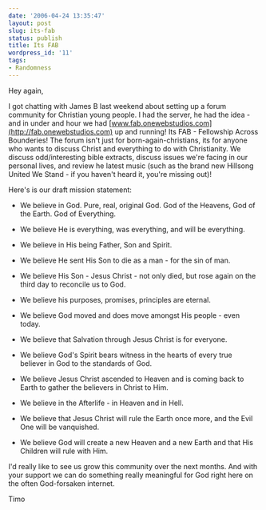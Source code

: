 ```yaml
---
date: '2006-04-24 13:35:47'
layout: post
slug: its-fab
status: publish
title: Its FAB
wordpress_id: '11'
tags:
- Randomness
---
```


Hey again,

I got chatting with James B last weekend about setting up a forum community for Christian young people. I had the server, he had the idea - and in under and hour we had [www.fab.onewebstudios.com](http://fab.onewebstudios.com) up and running! Its FAB - Fellowship Across Bounderies!
The forum isn't just for born-again-christians, its for anyone who wants to discuss Christ and everything to do with Christianity. We discuss odd/interesting bible extracts, discuss issues we're facing in our personal lives, and review he latest music (such as the brand new Hillsong United We Stand - if you haven't heard it, you're missing out)!

Here's is our draft mission statement:



	
  * We believe in God.  Pure, real, original God.  God of the Heavens, God of the Earth.  God of Everything.



	
  * We believe He is everything, was everything, and will be everything.



	
  * We believe in His being Father, Son and Spirit.



	
  * We believe He sent His Son to die as a man - for the sin of man.



	
  * We believe His Son - Jesus Christ - not only died, but rose again on the third day to reconcile us to God.



	
  * We believe his purposes, promises, principles are eternal.



	
  * We believe God moved and does move amongst His people - even today.



	
  * We believe that Salvation through Jesus Christ is for everyone.



	
  * We believe God's Spirit bears witness in the hearts of every true believer in God to the standards of God.



	
  * We believe Jesus Christ ascended to Heaven and is coming back to Earth to gather the believers in Christ to Him.



	
  * We believe in the Afterlife - in Heaven and in Hell.



	
  * We believe that Jesus Christ will rule the Earth once more, and the Evil One will be vanquished.



	
  * We believe God will create a new Heaven and a new Earth and that His Children will rule with Him.





I'd really like to see us grow this community over the next months. And with your support we can do something really meaningful for God right here on the often God-forsaken internet.

Timo
